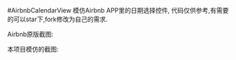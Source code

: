 #AirbnbCalendarView
模仿Airbnb APP里的日期选择控件,
代码仅供参考,有需要的可以star下,fork修改为自己的需求.

Airbnb原版截图:


本项目模仿的截图:

